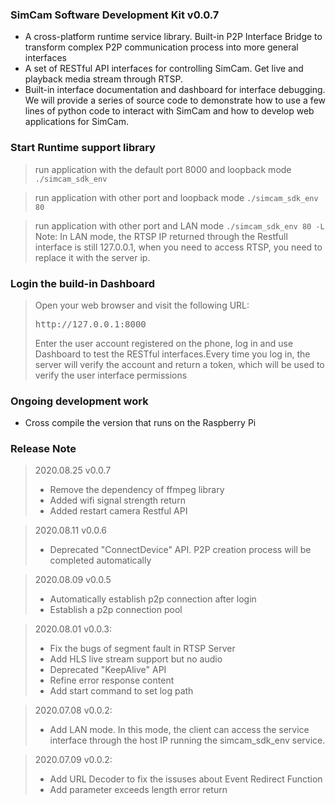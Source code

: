 ### SimCam Software Development Kit v0.0.7
- A cross-platform runtime service library. Built-in P2P Interface Bridge to transform complex P2P communication process into more general interfaces
- A set of RESTful API interfaces for controlling SimCam. Get live and playback media stream through RTSP.
- Built-in interface documentation and dashboard for interface debugging. We will provide a series of source code to demonstrate how to use a few lines of python code to interact with SimCam and how to develop web applications for SimCam.

### Start Runtime support library
> run application with the default port 8000 and loopback mode
> `./simcam_sdk_env`

> run application with other port and loopback mode
> `./simcam_sdk_env 80`

> run application with other port and LAN mode
> `./simcam_sdk_env 80 -L`
> Note: In LAN mode, the RTSP IP returned through the Restfull interface is still 127.0.0.1, when you need to access RTSP, you need to replace it with the server ip.


### Login the build-in Dashboard
> Open your web browser and visit the following URL:
> <pre>http://127.0.0.1:8000</pre>
> Enter the user account registered on the phone, log in and use Dashboard to test the RESTful interfaces.Every time you log in, the server will verify the account and return a token, which will be used to verify the user interface permissions


### Ongoing development work
- Cross compile the version that runs on the Raspberry Pi

### Release Note
> 2020.08.25 v0.0.7
> - Remove the dependency of ffmpeg library 
> - Added wifi signal strength return
> - Added restart camera  Restful API

> 2020.08.11 v0.0.6
> - Deprecated "ConnectDevice" API. P2P creation process will be completed automatically 

> 2020.08.09 v0.0.5
> - Automatically establish p2p connection after login
> - Establish a p2p connection pool

> 2020.08.01 v0.0.3:
> - Fix the bugs of segment fault in RTSP Server
> - Add HLS live stream support but no audio
> - Deprecated "KeepAlive" API 
> - Refine error response content
> - Add start command to set log path

> 2020.07.08 v0.0.2:
> - Add LAN mode. In this mode, the client can access the service interface through the host IP running the simcam_sdk_env service.

> 2020.07.09 v0.0.2:
> - Add URL Decoder to fix the issuses about Event Redirect Function
> - Add parameter exceeds length error return
